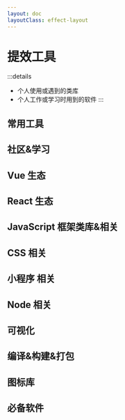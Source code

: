 ```yaml
---
layout: doc
layoutClass: effect-layout
---
```

<script setup lang="ts">
import Links from './Links.vue';
import {
   commonState,
   vueState,
   reactState,
   javascriptState,
   cssState,
   miniState,
   nodeState,
   visualState,
   packageState,
   iconState,
   communityState,
   toolsState
} from './state';

</script>
<style src="./index.less"></style>

# 提效工具

:::details 
- 个人使用或遇到的类库
- 个人工作或学习时用到的软件
:::

## 常用工具

<Links :data="commonState" />

## 社区&学习

<Links :data="communityState" />

## Vue 生态

<Links :data="vueState" />

## React 生态

<Links :data="reactState" />

## JavaScript 框架类库&相关

<Links :data="javascriptState" />

## CSS 相关

<Links :data="cssState" />

## 小程序 相关

<Links :data="miniState" />

## Node 相关

<Links :data="nodeState" />

## 可视化

<Links :data="visualState" />

## 编译&构建&打包

<Links :data="packageState" />

## 图标库

<Links :data="iconState" />

## 必备软件

<Links :data="toolsState" />